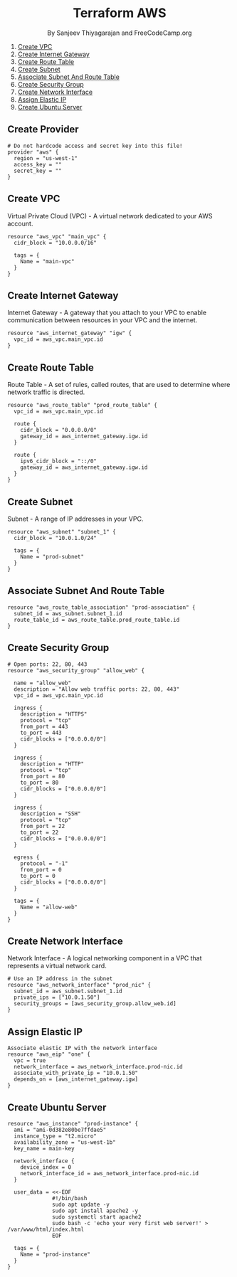 <h1 align="center">
Terraform AWS
</h1>
<p align="center">By Sanjeev Thiyagarajan and FreeCodeCamp.org</p>

1. [Create VPC](#create-vpc)
2. [Create Internet Gateway](#create-internet-gateway)
3. [Create Route Table](#create-route-table)
4. [Create Subnet](#create-subnet)
5. [Associate Subnet And Route Table](#associate-subnet-and-route-table)
6. [Create Security Group](#create-security-group)
7. [Create Network Interface](#create-network-interface)
8. [Assign Elastic IP](#assign-elastic-ip)
9. [Create Ubuntu Server](#create-ubuntu-server)


## Create Provider
```
# Do not hardcode access and secret key into this file!
provider "aws" {
  region = "us-west-1"
  access_key = ""
  secret_key = ""
}
```

## Create VPC
Virtual Private Cloud (VPC) - A virtual network dedicated to your AWS account.

```
resource "aws_vpc" "main_vpc" {
  cidr_block = "10.0.0.0/16"

  tags = {
    Name = "main-vpc"
  }
}
```


## Create Internet Gateway
Internet Gateway - A gateway that you attach to your VPC to enable communication between resources in your VPC and the internet.

```
resource "aws_internet_gateway" "igw" {
  vpc_id = aws_vpc.main_vpc.id
}
```

## Create Route Table
Route Table - A set of rules, called routes, that are used to determine where network traffic is directed.

```
resource "aws_route_table" "prod_route_table" {
  vpc_id = aws_vpc.main_vpc.id

  route {
    cidr_block = "0.0.0.0/0"
    gateway_id = aws_internet_gateway.igw.id
  }

  route {
    ipv6_cidr_block = "::/0"
    gateway_id = aws_internet_gateway.igw.id
  }
}
```

## Create Subnet
Subnet - A range of IP addresses in your VPC.

```
resource "aws_subnet" "subnet_1" {
  cidr_block = "10.0.1.0/24"

  tags = {
    Name = "prod-subnet"
  }
}
```


## Associate Subnet And Route Table

```
resource "aws_route_table_association" "prod-association" {
  subnet_id = aws_subnet.subnet_1.id
  route_table_id = aws_route_table.prod_route_table.id
}
```

## Create Security Group

```
# Open ports: 22, 80, 443
resource "aws_security_group" "allow_web" {

  name = "allow_web"
  description = "Allow web traffic ports: 22, 80, 443"
  vpc_id = aws_vpc.main_vpc.id

  ingress {
    description = "HTTPS"
    protocol = "tcp"
    from_port = 443
    to_port = 443
    cidr_blocks = ["0.0.0.0/0"]
  }

  ingress {
    description = "HTTP"
    protocol = "tcp"
    from_port = 80
    to_port = 80
    cidr_blocks = ["0.0.0.0/0"]
  }

  ingress {
    description = "SSH"
    protocol = "tcp"
    from_port = 22
    to_port = 22
    cidr_blocks = ["0.0.0.0/0"]
  }

  egress {
    protocol = "-1"
    from_port = 0
    to_port = 0
    cidr_blocks = ["0.0.0.0/0"]
  }

  tags = {
    Name = "allow-web"
  }
}

```

## Create Network Interface
Network Interface - A logical networking component in a VPC that represents a virtual network card.

```
# Use an IP address in the subnet
resource "aws_network_interface" "prod_nic" {
  subnet_id = aws_subnet.subnet_1.id
  private_ips = ["10.0.1.50"]
  security_groups = [aws_security_group.allow_web.id]
}
```

## Assign Elastic IP

```
Associate elastic IP with the network interface
resource "aws_eip" "one" {
  vpc = true
  network_interface = aws_network_interface.prod-nic.id
  associate_with_private_ip = "10.0.1.50"
  depends_on = [aws_internet_gateway.igw]
}
```

## Create Ubuntu Server

```
resource "aws_instance" "prod-instance" {
  ami = "ami-0d382e80be7ffdae5"
  instance_type = "t2.micro"
  availability_zone = "us-west-1b"
  key_name = main-key

  network_interface {
    device_index = 0
    network_interface_id = aws_network_interface.prod-nic.id
  }

  user_data = <<-EOF
              #!/bin/bash
              sudo apt update -y
              sudo apt install apache2 -y
              sudo systemctl start apache2
              sudo bash -c 'echo your very first web server!' > /var/www/html/index.html
              EOF

  tags = {
    Name = "prod-instance"
  }
}
```
